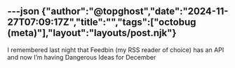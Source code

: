 ---json
{"author":"@topghost","date":"2024-11-27T07:09:17Z","title":"","tags":["octobug (meta)"],"layout":"layouts/post.njk"}
---
I remembered last night that Feedbin (my RSS reader of choice) has an API and now I&#x2019;m having Dangerous Ideas for December
